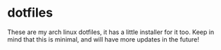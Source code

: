 # dotfiles
These are my arch linux dotfiles, it has a little installer for it too. Keep in mind that this is minimal, and will have more updates in the future!
